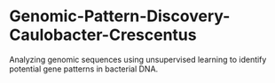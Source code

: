# Genomic-Pattern-Discovery-Caulobacter-Crescentus
Analyzing genomic sequences using unsupervised learning to identify potential gene patterns in bacterial DNA.
